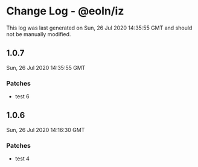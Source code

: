 # Change Log - @eoln/iz

This log was last generated on Sun, 26 Jul 2020 14:35:55 GMT and should not be manually modified.

## 1.0.7
Sun, 26 Jul 2020 14:35:55 GMT

### Patches

- test 6

## 1.0.6
Sun, 26 Jul 2020 14:16:30 GMT

### Patches

- test 4

